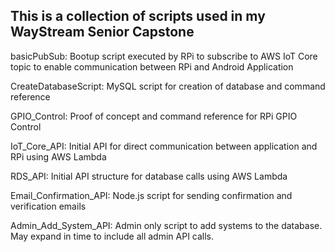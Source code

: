 This is a collection of scripts used in my WayStream Senior Capstone
--------------------------------------------------------------------

basicPubSub:            Bootup script executed by RPi to subscribe to AWS IoT Core topic to enable communication between RPi and Android Application

CreateDatabaseScript:   MySQL script for creation of database and command reference

GPIO_Control:           Proof of concept and command reference for RPi GPIO Control

IoT_Core_API:           Initial API for direct communication between application and RPi using AWS Lambda

RDS_API:                Initial API structure for database calls using AWS Lambda

Email_Confirmation_API: Node.js script for sending confirmation and verification emails

Admin_Add_System_API:   Admin only script to add systems to the database. May expand in time to include all admin API calls.
